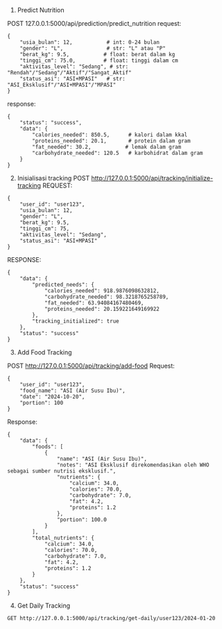 
1. Predict Nutrition

POST 127.0.0.1:5000/api/prediction/predict_nutrition
request:
```
{
    "usia_bulan": 12,           # int: 0-24 bulan
    "gender": "L",              # str: "L" atau "P"
    "berat_kg": 9.5,           # float: berat dalam kg
    "tinggi_cm": 75.0,         # float: tinggi dalam cm
    "aktivitas_level": "Sedang", # str: "Rendah"/"Sedang"/"Aktif"/"Sangat_Aktif"
    "status_asi": "ASI+MPASI"   # str: "ASI_Eksklusif"/"ASI+MPASI"/"MPASI"
}
```

response:
```
{
    "status": "success",
    "data": {
        "calories_needed": 850.5,      # kalori dalam kkal
        "proteins_needed": 20.1,       # protein dalam gram
        "fat_needed": 30.2,           # lemak dalam gram
        "carbohydrate_needed": 120.5   # karbohidrat dalam gram
    }
}
```

2. Inisialisasi tracking
POST http://127.0.0.1:5000/api/tracking/initialize-tracking
REQUEST:
```
{
    "user_id": "user123",
    "usia_bulan": 12,
    "gender": "L",
    "berat_kg": 9.5,
    "tinggi_cm": 75,
    "aktivitas_level": "Sedang",
    "status_asi": "ASI+MPASI"
}
```

RESPONSE:
```
{
    "data": {
        "predicted_needs": {
            "calories_needed": 918.9876098632812,
            "carbohydrate_needed": 98.3218765258789,
            "fat_needed": 63.94084167480469,
            "proteins_needed": 20.159221649169922
        },
        "tracking_initialized": true
    },
    "status": "success"
}
```

3. Add Food Tracking

POST http://127.0.0.1:5000/api/tracking/add-food
Request:
```
{
    "user_id": "user123",
    "food_name": "ASI (Air Susu Ibu)",
    "date": "2024-10-20",
    "portion": 100
}
```

Response:
```
{
    "data": {
        "foods": [
            {
                "name": "ASI (Air Susu Ibu)",
                "notes": "ASI Eksklusif direkomendasikan oleh WHO sebagai sumber nutrisi eksklusif.",
                "nutrients": {
                    "calcium": 34.0,
                    "calories": 70.0,
                    "carbohydrate": 7.0,
                    "fat": 4.2,
                    "proteins": 1.2
                },
                "portion": 100.0
            }
        ],
        "total_nutrients": {
            "calcium": 34.0,
            "calories": 70.0,
            "carbohydrate": 7.0,
            "fat": 4.2,
            "proteins": 1.2
        }
    },
    "status": "success"
}
```

4. Get Daily Tracking
```
GET http://127.0.0.1:5000/api/tracking/get-daily/user123/2024-01-20
```
